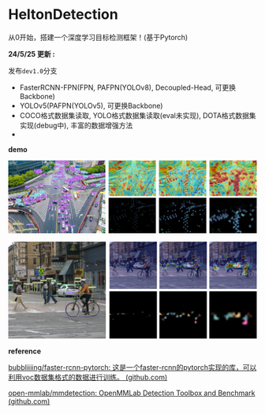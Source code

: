 # HeltonDetection
从0开始，搭建一个深度学习目标检测框架！(基于Pytorch)


**24/5/25 更新 :**

发布`dev1.0`分支 

- FasterRCNN-FPN(FPN, PAFPN(YOLOv8), Decoupled-Head, 可更换Backbone)
- YOLOv5(PAFPN(YOLOv5), 可更换Backbone)
- COCO格式数据集读取, YOLO格式数据集读取(eval未实现), DOTA格式数据集实现(debug中), 丰富的数据增强方法
- 

**demo**

![1](https://github.com/Scienthusiasts/HeltonDetection/blob/dev1.0/demo/1.jpg)

![2](https://github.com/Scienthusiasts/HeltonDetection/blob/dev1.0/demo/2.jpg)


**reference**

[bubbliiiing/faster-rcnn-pytorch: 这是一个faster-rcnn的pytorch实现的库，可以利用voc数据集格式的数据进行训练。 (github.com)](https://github.com/bubbliiiing/faster-rcnn-pytorch)

[open-mmlab/mmdetection: OpenMMLab Detection Toolbox and Benchmark (github.com)](https://github.com/open-mmlab/mmdetection)

